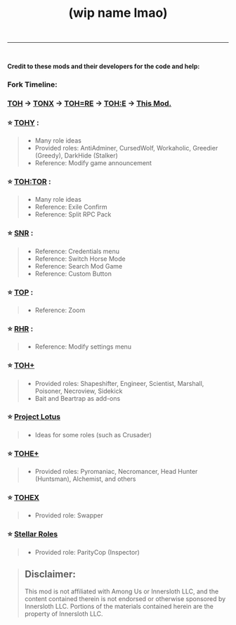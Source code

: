 
<h1 align="center">(wip name lmao)</h1>

<br>

<p align="right">

</p>

---

<br>

**Credit to these mods and their developers for the code and help:** <br>

### **__Fork Timeline:__**
### [TOH](https://github.com/tukasa0001/TownOfHost) -> [TONX](https://github.com/KARPED1EM/TownOfNext) -> [TOH=RE](https://github.com/Loonie-Toons/Re-Edited) -> [TOH:E](https://github.com/0xDrMoe/TownofHost-Enhanced) -> [This Mod.](https://github.com/ThetaHalo/nothing-to-see-here)

### :star: [TOHY](https://github.com/Yumenopai/TownOfHost_Y) :
> 
> - Many role ideas
> - Provided roles: AntiAdminer, CursedWolf, Workaholic, Greedier (Greedy), DarkHide (Stalker)
> - Reference: Modify game announcement
> 
### :star: [TOH:TOR](https://github.com/music-discussion/TownOfHost-TheOtherRoles) :
> 
> - Many role ideas
> - Reference: Exile Confirm
> - Reference: Split RPC Pack
> 
### :star: [SNR](https://github.com/ykundesu/SuperNewRoles) :
> 
> - Reference: Credentials menu
> - Reference: Switch Horse Mode
> - Reference: Search Mod Game
> - Reference: Custom Button
>
### :star: [TOP](https://github.com/tugaru1975/TownOfPlus) :
> 
> - Reference: Zoom
> 
### :star: [RHR](https://github.com/sansaaaaai/Revolutionary-host-roles) :
> 
> - Reference: Modify settings menu
> 
### :star: [TOH+](https://github.com/Loonie-Toons/TownOfHostPlus)
>
> - Provided roles: Shapeshifter, Engineer, Scientist, Marshall, Poisoner, Necroview, Sidekick
> - Bait and Beartrap as add-ons
>
### :star: [Project Lotus](https://github.com/ImaMapleTree/Lotus)
>
> - Ideas for some roles (such as Crusader)
> 
### :star: [TOHE+](https://github.com/Gurge44/TOHE_PLUS)
>
> - Provided roles: Pyromaniac, Necromancer, Head Hunter (Huntsman), Alchemist, and others
### :star: [TOHEX](https://github.com/TOHEX-Official/TownOfHostEdited-Xi)
>
> - Provided role: Swapper
### :star: [Stellar Roles](https://github.com/Mr-Fluuff/StellarRolesAU)
>
> - Provided role: ParityCop (Inspector)

> ## __Disclaimer__:
>
> This mod is not affiliated with Among Us or Innersloth LLC, and the content contained therein is not endorsed or otherwise sponsored by Innersloth LLC. Portions of the materials contained herein are the property of Innersloth LLC.
<br>
